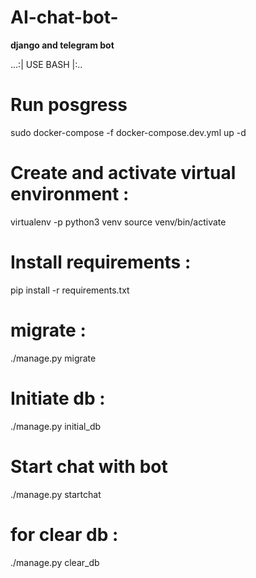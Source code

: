 # AI-chat-bot-
__django and telegram bot__



...:| USE BASH |:..

# Run posgress 
sudo docker-compose -f docker-compose.dev.yml up -d 

# Create and activate virtual environment :
virtualenv -p python3 venv 
source venv/bin/activate 

# Install requirements :
pip install -r requirements.txt 

# migrate :
./manage.py migrate 

# Initiate db : 
./manage.py initial_db 

# Start chat with bot 
./manage.py startchat 

# for clear db : 
./manage.py clear_db
